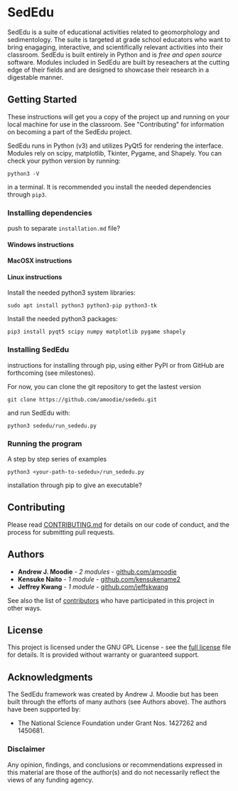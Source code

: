# SedEdu

SedEdu is a suite of educational activities related to geomorphology and sedimentology. The suite is targeted at grade school educators who want to bring enagaging, interactive, and scientifically relevant activities into their classroom. SedEdu is built entirely in Python and is *free and open source* software. Modules included in SedEdu are built by reseachers at the cutting edge of their fields and are designed to showcase their research in a digestable manner.


## Getting Started

These instructions will get you a copy of the project up and running on your local machine for use in the classroom. See "Contributing" for information on becoming a part of the SedEdu project.

SedEdu runs in Python (v3) and utilizes PyQt5 for rendering the interface. Modules rely on scipy, matplotlib, Tkinter, Pygame, and Shapely. You can check your python version by running: 

```
python3 -V
```

in a terminal. It is recommended you install the needed dependencies through `pip3`.

### Installing dependencies
push to separate `installation.md` file?

#### Windows instructions

#### MacOSX instructions

#### Linux instructions

Install the needed python3 system libraries:

```
sudo apt install python3 python3-pip python3-tk
```

Install the needed python3 packages:
```
pip3 install pyqt5 scipy numpy matplotlib pygame shapely
```

### Installing SedEdu

instructions for installing through pip, using either PyPI or from GitHub are forthcoming (see milestones).

For now, you can clone the git repository to get the lastest version

```
git clone https://github.com/amoodie/sededu.git
```

and run SedEdu with:

```
python3 sededu/run_sededu.py
```

### Running the program

A step by step series of examples

```
python3 <your-path-to-sededu>/run_sededu.py
```

installation through pip to give an executable?


## Contributing

Please read [CONTRIBUTING.md](https://github.com/amoodie/sededu/blob/master/CONTRIBUTING.md) for details on our code of conduct, and the process for submitting pull requests.


## Authors

* **Andrew J. Moodie** - *2 modules* - [github.com/amoodie](https://github.com/amoodie)
* **Kensuke Naito** - *1 module* - [github.com/kensukename2](https://github.com/kensukename2)
* **Jeffrey Kwang** - *1 module* - [github.com/jeffskwang](https://github.com/jeffskwang)

See also the list of [contributors](https://github.com/amoodie/sededu/graphs/contributors) who have participated in this project in other ways.


## License

This project is licensed under the GNU GPL License - see the [full license](https://github.com/amoodie/sededu/blob/master/LICENSE.md) file for details. It is provided without warranty or guaranteed support.


## Acknowledgments

The SedEdu framework was created by Andrew J. Moodie but has been built through the efforts of many authors (see Authors above). The authors have been supported by: 
* The National Science Foundation under Grant Nos. 1427262 and 1450681. 

### Disclaimer

Any opinion, findings, and conclusions or recommendations expressed in this material are those of the author(s) and do not necessarily reflect the views of any funding agency.